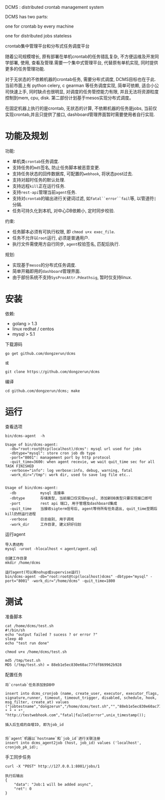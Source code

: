 DCMS : distributed crontab management system

DCMS has two parts:

one for crontab by every machine

one for distributed jobs stateless

crontab集中管理平台和分布式任务调度平台

随着公司规模增长, 原有部署在单机crontab的任务错乱复杂, 不方便运维及开发同学部署, 使用, 查看及管理.需要一个集中式管理平台, 代替原有单机实现, 同时提供更多的任务管理功能.

对于无状态的不依赖机器的crontab任务, 需要分布式调度, DCMS目标也在于此. 当前市面上有 python celery, c gearman 等任务调度实现, 简单可依赖, 适合小公司快速上手, 同时缺点也很明显, 对调度的任务管控能力有限, 并且无法将资源粒度控制到mem, cpu, disk. 第二部份计划基于mesos实现分布式调度。

在固定机器上执行的是crontab, 无状态的计算, 不依赖机器的任务是jobs, 当前仅实现crontab,并且只提供了接口, dashboard管理界面暂时需要使用者自行实现.



功能及规划
===

功能:
* 单机类`crontab`任务调度.
* 支持任务的`md5`签名, 防止任务脚本被恶意变更.
* 支持任务状态的回传数据库, 可配置的`webhook`, 将状态post过去.
* 支持对超时任务的默认处理.
* 支持远程`kill`正在运行任务.
* 支持`rest-api`管理当前`agent`任务.
* 支持对`crontab`的输出进行关键词过滤, 如`fatal``error``fail`等, 以管道符`|`分隔.
* 任务可持久化到本机, 对中心DB依赖小, 定时同步校验.

约束:
* 任务脚本必须有可执行权限, 即 `chmod u+x exec_file`.
* 任务不允许以`root`运行, 必须是普通用户.
* 执行文件需使用方自行同步, `agent`校验签名, 匹配后执行.

规划:
* 实现基于`mesos`的分布式任务调度.
* 简单开箱即用的`dashboard`管理界面.
* 由于部份系统不支持`SysProcAttr.Pdeathsig`, 暂时仅支持linux.



安装
===

依赖:
* golang > 1.3
* linux redhat / centos
* mysql > 5.1


下载源码

	go get github.com/dongzerun/dcms

	或

	git clone https://github.com/dongzerun/dcms

编译

	cd github.com/dongzerun/dcms; make




运行
===

查看选项

	bin/dcms-agent  -h

	Usage of bin/dcms-agent:
	  -db="root:root@tcp(localhost)/dcms": mysql url used for jobs
	  -dbtype="mysql": store cron job db type
	  -port="8001": management port by http protocol
	  -quit_time=3600: when agent recevie, we wait quit_time sec for all TASK FINISHED
	  -verbose="info": log verbose:info, debug, warning, fatal
	  -work_dir="/tmp": work dir, used to save log file etc..


	Usage of bin/dcms-agent:
	  -db  			mysql 连接串
	  -dbtype 		存储类型, 当前接口仅实现mysql, 添加新DB类型只要实现接口即可
	  -port 		rest api 端口, 用于管理及dashboard集成
	  -quit_time	当接收sigterm信号后, agent等待所有任务退出, quit_time至期后 kill扔然运行进程
	  -verbose		日志级别, 用于调戏
	  -work_dir		工作目录, 建义好好归划

运行agent

	导入表结构
	mysql -uroot -hlocalhost < agent/agent.sql

	创建工作目录
	mkdir /home/dcms

	运行agent(可以用nohup或supervise运行)
	bin/dcms-agent -db="root:root@tcp(localhost)dcms" -dbtype="mysql" -port="8001" -work_dir="/home/dcms" -quit_time=1800


测试
===

准备脚本

	cat /home/dcms/test.sh
	#!/bin/sh
	echo "output failed ? sucess ? or error ?"
	sleep 40
	echo "test run done"

	chmod u+x /home/dcms/test.sh

	md5 /tmp/test.sh 
	MD5 (/tmp/test.sh) = 88eb1e5ec830e60ac77fdf869962b928

配置任务

	将`crontab`任务添加到DB中

	insert into dcms_cronjob (name, create_user, executor, executor_flags, signature,runner, timeout, timeout_trigger, disabled, schedule, hook, msg_filter, create_at) values ("jobtestname","dongzerun","/home/dcms/test.sh","","88eb1e5ec830e60ac77fdf869962b928","dzr",30,0,0,"*/1 * * * *", "http://testwebhook.com","fatal|failed|error",unix_timestamp());

	插入后生成的自增ID, 即为job_id


	将`agent`机器以`hostname`和`job_id`进行关联注册
	insert into dcms_agent2job (host, job_id) values ('localhost', cronjob_pk_id);

手工同步任务

	curl -X "POST" http://127.0.0.1:8001/jobs/1

	执行后输出
	{
   		"data": "Job:1 will be added async",
   		"ret": 0
 	}





